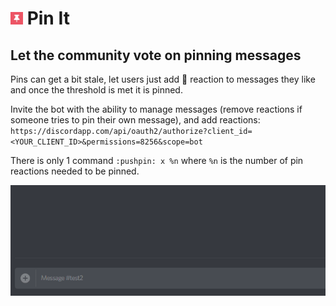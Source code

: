 ﻿# <img src="./logo.png" height="20"> Pin It 

## Let the community vote on pinning messages

Pins can get a bit stale, let users just add 📌 reaction to messages they like and once the threshold is met it is pinned.

Invite the bot with the ability to manage messages (remove reactions if someone tries to pin their own message), and add reactions: `https://discordapp.com/api/oauth2/authorize?client_id=<YOUR_CLIENT_ID>&permissions=8256&scope=bot`

There is only 1 command `:pushpin: x %n` where `%n` is the number of pin reactions needed to be pinned.

![Pinned](./pinning.gif)
